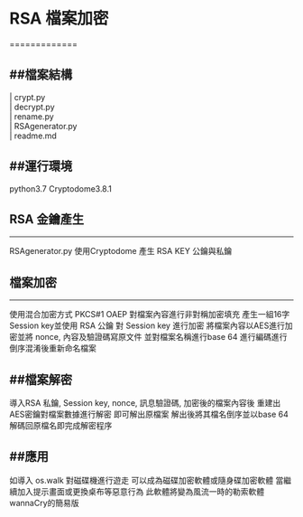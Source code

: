 # RSA 檔案加密
=============

##檔案結構
-------------
| crypt.py  
| decrypt.py  
| rename.py  
| RSAgenerator.py  
| readme.md  

##運行環境
-------------
python3.7
Cryptodome3.8.1

## RSA 金鑰產生
-------------
RSAgenerator.py 使用Cryptodome 產生 RSA KEY 公鑰與私鑰

## 檔案加密
-------------
使用混合加密方式 PKCS#1 OAEP  對檔案內容進行非對稱加密填充
產生一組16字Session key並使用 RSA 公鑰 對 Session key 進行加密
將檔案內容以AES進行加密並將 nonce, 內容及驗證碼寫原文件
並對檔案名稱進行base 64 進行編碼進行倒序混淆後重新命名檔案

##檔案解密
-------------
導入RSA 私鑰, Session key, nonce, 訊息驗證碼, 加密後的檔案內容後
重建出AES密鑰對檔案數據進行解密
即可解出原檔案
解出後將其檔名倒序並以base 64 解碼回原檔名即完成解密程序


##應用
-------------
如導入 os.walk 對磁碟機進行遊走
可以成為磁碟加密軟體或隨身碟加密軟體
當繼續加入提示畫面或更換桌布等惡意行為
此軟體將變為風流一時的勒索軟體wannaCry的簡易版

